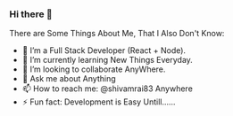 ### Hi there 👋



There are Some Things About Me, That I Also Don't Know:

- 🔭 I’m a Full Stack Developer (React + Node).
- 🌱 I’m currently learning New Things Everyday.
- 👯 I’m looking to collaborate AnyWhere.
- 💬 Ask me about Anything
- 📫 How to reach me: @shivamrai83 Anywhere
- ⚡ Fun fact: Development is Easy Untill......

